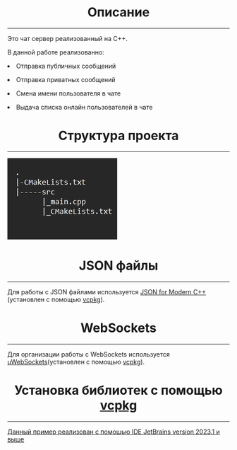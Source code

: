 <h1 align="center">Описание</h1>
<hr></hr>
<body>Это чат сервер реализованный на С++. 
<p>В данной работе реализованно:</p>
<p><li>Отправка публичных сообщений</p>
<p><li>Отправка приватных сообщений</p>
<p><li>Смена имени пользователя в чате</p>
<p><li>Выдача списка онлайн пользователей в чате</p>
<p><h1 align="center">Структура проекта</h1></p>
<hr></hr>
<img src="struct.png">
<p><h1 align="center">JSON файлы</h1></p>
<hr></hr>
<p>Для работы c JSON файлами используется <a href="https://github.com/nlohmann/json">JSON for Modern C++</a>(установлен с помощью <a href="https://github.com/microsoft/vcpkg">vcpkg</a>).</p>
<p><h1 align="center">WebSockets</h1></p>
<hr></hr>
<p>Для организации работы с WebSockets используется <a href="https://github.com/uNetworking/uWebSockets">uWebSockets</a>(установлен с помощью <a href="https://github.com/microsoft/vcpkg">vcpkg</a>).</p>
<h1 align="center">Установка библиотек с помощью <a href="https://github.com/microsoft/vcpkg">vcpkg</a></h1>
<hr></hr>
<p><a href ="https://blog.jetbrains.com/clion/2023/01/support-for-vcpkg-in-clion/">Данный пример реализован с помощью IDE JetBrains version 2023.1 и выше</a></p>
